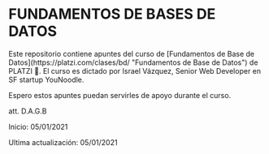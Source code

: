 # FUNDAMENTOS DE BASES DE DATOS
<p>Este repositorio contiene apuntes del curso de [Fundamentos de Base de Datos](https://platzi.com/clases/bd/ "Fundamentos de Base de Datos") de PLATZI 💚. El curso es dictado por Israel Vázquez, Senior Web Developer en SF startup YouNoodle.</p>
<p>Espero estos apuntes puedan servirles de apoyo durante el curso. </p>

<p>att. D.A.G.B </p>
<p>Inicio: 05/01/2021</p>
<p>Ultima actualización: 05/01/2021</p>
